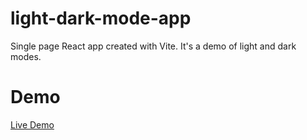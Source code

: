 # light-dark-mode-app
Single page React app created with Vite. It's a demo of light and dark modes.

# Demo
[Live Demo](https://veronika-jaghinyan.github.io/light-dark-mode-app)
